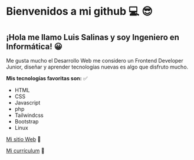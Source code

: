 # Bienvenidos a mi github :computer: :sunglasses:
## ¡Hola me llamo Luis Salinas y soy Ingeniero en Informática! :grinning:
Me gusta mucho el Desarrollo Web me considero un Frontend Developer Junior, diseñar y aprender tecnologías nuevas es algo que disfruto mucho.

**Mis tecnologías favoritas son:** :white_check_mark:

 - HTML
 - CSS
 - Javascript
 - php
 - Tailwindcss
 - Bootstrap
 - Linux
 
[Mi sitio Web][1] :email:

[Mi currículum][2] :page_facing_up:


  [1]: https://cerolineal.com.mx/
  [2]: https://cv.cerolineal.com.mx/
